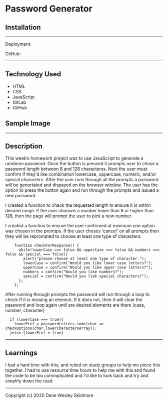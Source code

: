 
# Password Generator

## Installation 
----
Deployment: 

GitHub:
___

## Technology Used
* HTML
* CSS
* JavaScript
* GitLab
* GitHub

## Sample Image

----
## Description
This week’s homework project was to use JavaScript to generate a randomn password. Once the button is pressed it prompts user to chose a password length between 8 and 128 characterss. Next the user must confirm if they'd like combinaiton lowercase, uppercase, numeric, and/or special characters. After the user runs through all the prompts a password will be genertated and dispayed on the browser window. The user has the option to press the button again and run through the prompts and issued a new password. 

I created a function to check the requested length to ensure it is within desired range. If the user chooses a number lower than 8 or higher than 128, then the page will prompt the user to pick a new number. 

I  created a function to ensure the user confirmed at minimum one option was chosen in the promtps. If the user choses 'cancel' on all prompts then they will be reprompted to choose at least one type of characters:
```
    function checkForResponse() {
      while(lowerCase === false && upperCase === false && numbers === false && special === false){
        alert("please choose at least one type of character.");
        lowerCase = confirm("Would you like lower case letters?");
        upperCase = confirm("Would you like upper case letters?");
        numbers = confirm("Would you like numbers?");
        special = confirm("Would you liek special characters?");
      };
    };
```

After running through prompts the password will run through a loop to check ff it is missing an element. If it does not, then it will clear the password and loop again until are desired elements are there (case, number, character)
```
  if (lowerCase === true){
    lowerPref = passwordLetters.some(char => checkOptions(char,lowerCharactersArray));
  }else {lowerPref = true}
```

<hr>

## Learnings

I had a hard time with this, and relied on study groups to help me piece this together. I had to use resource time hours to help me with this and found the code to be too commplicated and I'd like to look back and try and simplify down the road. 

<hr>

Copyright (c) 2020 Dane Wesley Skidmore

